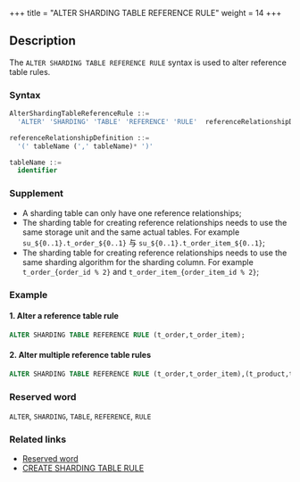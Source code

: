 +++
title = "ALTER SHARDING TABLE REFERENCE RULE"
weight = 14
+++

## Description

The `ALTER SHARDING TABLE REFERENCE RULE` syntax is used to alter reference table rules. 

### Syntax

```sql
AlterShardingTableReferenceRule ::=
  'ALTER' 'SHARDING' 'TABLE' 'REFERENCE' 'RULE'  referenceRelationshipDefinition  (',' referenceRelationshipDefinition )*

referenceRelationshipDefinition ::=
  '(' tableName (',' tableName)* ')'

tableName ::=
  identifier
```

### Supplement

- A sharding table can only have one reference relationships;
- The sharding table for creating reference relationships needs to use the same storage unit and the same actual tables. For
  example `su_${0..1}.t_order_${0..1}` 与 `su_${0..1}.t_order_item_${0..1}`;
- The sharding table for creating reference relationships needs to use the same sharding algorithm for the sharding
  column. For example `t_order_{order_id % 2}` and `t_order_item_{order_item_id % 2}`;

### Example

#### 1. Alter a reference table rule

```sql
ALTER SHARDING TABLE REFERENCE RULE (t_order,t_order_item);
```

#### 2. Alter multiple reference table rules

```sql
ALTER SHARDING TABLE REFERENCE RULE (t_order,t_order_item),(t_product,t_product_item);
```

### Reserved word

`ALTER`, `SHARDING`, `TABLE`, `REFERENCE`, `RULE`

### Related links

- [Reserved word](/en/reference/distsql/syntax/reserved-word/)
- [CREATE SHARDING TABLE RULE](/en/reference/distsql/syntax/rdl/rule-definition/create-sharding-table-rule/)
